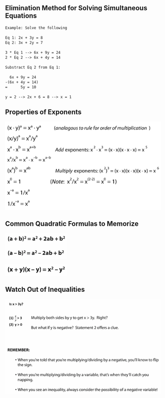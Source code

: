 ## Elimination Method for Solving Simultaneous Equations

```
Example: Solve the following

Eq 1: 2x + 3y = 8
Eq 2: 3x + 2y = 7

3 * Eq 1 --> 6x + 9y = 24
2 * Eq 2 --> 6x + 4y = 14

Substract Eq 2 from Eq 1: 

  6x + 9y = 24
-(6x + 4y = 14)
=      5y = 10

y = 2 --> 2x + 6 = 8 --> x = 1
```

## Properties of Exponents

![](zz_algebra-exponents.png)

## Common Quadratic Formulas to Memorize

![](zz_algrebra_quad.png)

![](zz_algebra_diff.png)

## Watch Out of Inequalities

![](zz_algebra_inequalities.png)
